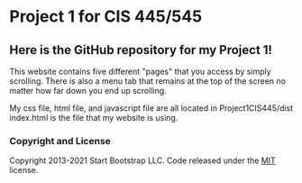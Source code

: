 # Project 1 for CIS 445/545

## Here is the GitHub repository for my Project 1!
This website contains five different "pages" that you access by simply scrolling. There is also a menu tab that remains at the top of the screen no matter how far down you end up scrolling.

My css file, html file, and javascript file are all located in Project1CIS445/dist
index.html is the file that my website is using.

### Copyright and License

Copyright 2013-2021 Start Bootstrap LLC. Code released under the [MIT](https://github.com/StartBootstrap/startbootstrap-scrolling-nav/blob/master/LICENSE) license.
